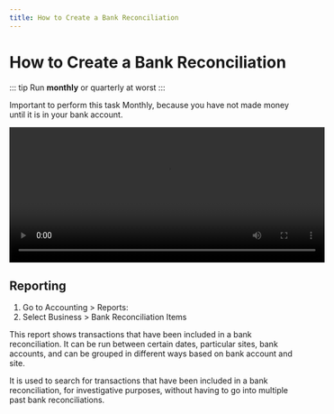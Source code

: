 ```yaml
---
title: How to Create a Bank Reconciliation
---
```


# How to Create a Bank Reconciliation

::: tip
Run **monthly** or quarterly at worst
:::

Important to perform this task Monthly, because you have not made money until it is in your bank account.

<video width="560" height="240" controls>
  <source src="http://gensolve-docs.s3-ap-southeast-2.amazonaws.com/GPM/6.5/Videos/Accounting/How%20to%20Create%20a%20Manual%20Bank%20Reconciliation/How_to_Create_a_Manual_Bank_Reconciliation_UK.mp4" type="video/mp4">
  Your browser does not support the video tag.
</video>

## Reporting

1. Go to Accounting > Reports:
2. Select Business > Bank Reconciliation Items

This report shows transactions that have been included in a bank reconciliation. It can be run between certain dates, particular sites, bank accounts, and can be grouped in different ways based on bank account and site.

It is used to search for transactions that have been included in a bank reconciliation, for investigative purposes, without having to go into multiple past bank reconciliations.
